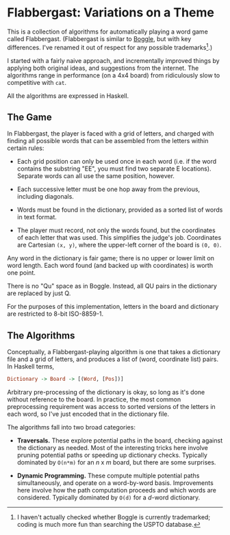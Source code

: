 Flabbergast: Variations on a Theme
==================================

This is a collection of algorithms for automatically playing a word game called
Flabbergast. (Flabbergast is similar to [Boggle], but with key differences.
I've renamed it out of respect for any possible trademarks[^1].)

I started with a fairly naive approach, and incrementally improved things by
applying both original ideas, and suggestions from the internet. The algorithms
range in performance (on a 4x4 board) from ridiculously slow to competitive with
`cat`.

All the algorithms are expressed in Haskell.

The Game
--------

In Flabbergast, the player is faced with a grid of letters, and charged with
finding all possible words that can be assembled from the letters within
certain rules:

- Each grid position can only be used once in each word (i.e. if the word
  contains the substring "EE", you must find two separate E locations).
  Separate words can all use the same position, however.

- Each successive letter must be one hop away from the previous, including
  diagonals.

- Words must be found in the dictionary, provided as a sorted list of words in
  text format.

- The player must record, not only the words found, but the coordinates of each
  letter that was used. This simplifies the judge's job. Coordinates are
  Cartesian `(x, y)`, where the upper-left corner of the board is `(0, 0)`.

Any word in the dictionary is fair game; there is no upper or lower limit on
word length. Each word found (and backed up with coordinates) is worth one
point.

There is no "Qu" space as in Boggle. Instead, all QU pairs in the dictionary
are replaced by just Q.

For the purposes of this implementation, letters in the board and dictionary
are restricted to 8-bit ISO-8859-1.

The Algorithms
--------------

Conceptually, a Flabbergast-playing algorithm is one that takes a dictionary
file and a grid of letters, and produces a list of (word, coordinate list)
pairs. In Haskell terms,

```haskell
Dictionary -> Board -> [(Word, [Pos])]
```

Arbitrary pre-processing of the dictionary is okay, so long as it's done without
reference to the board. In practice, the most common preprocessing requirement
was access to sorted versions of the letters in each word, so I've just encoded
that in the dictionary file.

The algorithms fall into two broad categories:

- **Traversals.** These explore potential paths in the board, checking against
  the dictionary as needed. Most of the interesting tricks here involve pruning
  potential paths or speeding up dictionary checks. Typically dominated by
  `O(n*m)` for an *n* x *m* board, but there are some surprises.

- **Dynamic Programming.** These compute multiple potential paths
  simultaneously, and operate on a word-by-word basis. Improvements here involve
  how the path computation proceeds and which words are considered. Typically
  dominated by `O(d)` for a *d*-word dictionary.

[^1]: I haven't actually checked whether Boggle is currently trademarked;
      coding is much more fun than searching the USPTO database.

[Boggle]: https://en.wikipedia.org/wiki/Boggle
